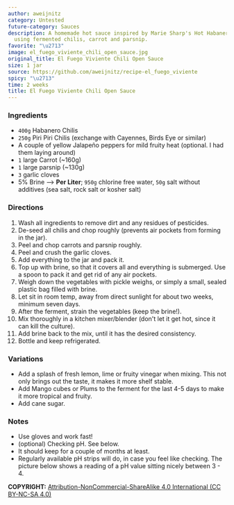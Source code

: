 ```yaml
---
author: aweijnitz
category: Untested
future-category: Sauces
description: A homemade hot sauce inspired by Marie Sharp's Hot Habanero Hot Sauce,
  using fermented chilis, carrot and parsnip.
favorite: "\u2713"
image: el_fuego_viviente_chili_open_sauce.jpg
original_title: El Fuego Viviente Chili Open Sauce
size: 1 jar
source: https://github.com/aweijnitz/recipe-el_fuego_viviente
spicy: "\u2713"
time: 2 weeks
title: El Fuego Viviente Chili Open Sauce
---
```


### Ingredients

* `400g` Habanero Chilis
* `250g` Piri Piri Chilis (exchange with Cayennes, Birds Eye or similar)
* A couple of yellow Jalapeño peppers for mild fruity heat (optional. I had them laying around)
* `1` large Carrot (~160g)
* `1` large parsnip (~130g)
* `3` garlic cloves
* 5% Brine --> **Per Liter**; `950g` chlorine free water, `50g` salt without additives (sea salt, rock salt or kosher salt)

### Directions

1. Wash all ingredients to remove dirt and any residues of pesticides.
2. De-seed all chilis and chop roughly (prevents air pockets from forming in the jar).
3. Peel and chop carrots and parsnip roughly.
4. Peel and crush the garlic cloves.
5. Add everything to the jar and pack it.
6. Top up with brine, so that it covers all and everything is submerged. Use a spoon to pack it and get rid of any air pockets.
7. Weigh down the vegetables with pickle weighs, or simply a small, sealed plastic bag filled with brine.
8. Let sit in room temp, away from direct sunlight for about two weeks, minimum seven days.
9. After the ferment, strain the vegetables (keep the brine!).
10. Mix thoroughly in a kitchen mixer/blender (don't let it get hot, since it can kill the culture).
11. Add brine back to the mix, until it has the desired consistency.
12. Bottle and keep refrigerated.

### Variations

* Add a splash of fresh lemon, lime or fruity vinegar when mixing. This not only brings out the taste, it makes it more shelf stable.
* Add Mango cubes or Plums to the ferment for the last 4-5 days to make it more tropical and fruity.
* Add cane sugar.

### Notes

* Use gloves and work fast!
* (optional) Checking pH. See below.
* It should keep for a couple of months at least.
* Regularly available pH strips will do, in case you feel like checking. The picture below shows a reading of a pH value sitting nicely between 3 - 4.

**COPYRIGHT:** [Attribution-NonCommercial-ShareAlike 4.0 International (CC BY-NC-SA 4.0)](https://creativecommons.org/licenses/by-nc-sa/4.0/)